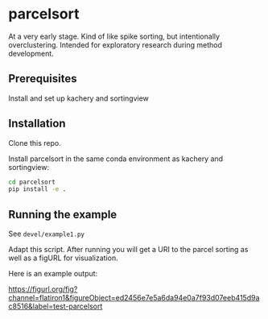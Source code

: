 # parcelsort

At a very early stage. Kind of like spike sorting, but intentionally overclustering. Intended for exploratory research during method development.

## Prerequisites

Install and set up kachery and sortingview

## Installation

Clone this repo.

Install parcelsort in the same conda environment as kachery and sortingview:

```bash
cd parcelsort
pip install -e .
```

## Running the example

See `devel/example1.py`

Adapt this script. After running you will get a URI to the parcel sorting as well as a figURL for visualization.

Here is an example output:

https://figurl.org/fig?channel=flatiron1&figureObject=ed2456e7e5a6da94e0a7f93d07eeb415d9ac8516&label=test-parcelsort